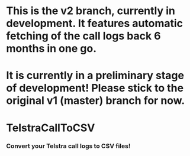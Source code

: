  # This is the v2 branch, currently in development. It features automatic fetching of the call logs back 6 months in one go.
 # It is currently in a preliminary stage of development! Please stick to the original v1 (master) branch for now.



 # TelstraCallToCSV
 ### Convert your Telstra call logs to CSV files!
